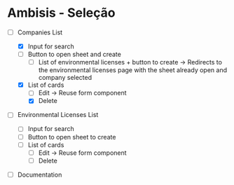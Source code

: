 # Ambisis - Seleção

- [ ] Companies List

  - [x] Input for search
  - [ ] Button to open sheet and create
    - [ ] List of environmental licenses + button to create -> Redirects to the environmental licenses page with the sheet already open and company selected
  - [x] List of cards
    - [ ] Edit -> Reuse form component
    - [x] Delete

- [ ] Environmental Licenses List

  - [ ] Input for search
  - [ ] Button to open sheet to create
  - [ ] List of cards
    - [ ] Edit -> Reuse form component
    - [ ] Delete

- [ ] Documentation
